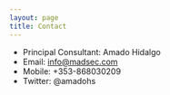 ```yaml
---
layout: page
title: Contact
---
```


- Principal Consultant: Amado Hidalgo
- Email: info@madsec.com
- Mobile: +353-868030209
- Twitter: @amadohs


